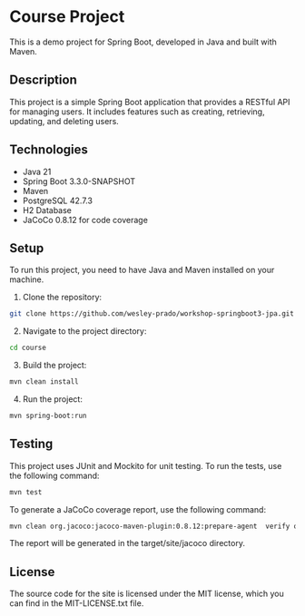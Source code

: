 # Course Project

This is a demo project for Spring Boot, developed in Java and built with Maven.

## Description

This project is a simple Spring Boot application that provides a RESTful API for managing users. It
includes features such as creating, retrieving, updating, and deleting users.

## Technologies

- Java 21
- Spring Boot 3.3.0-SNAPSHOT
- Maven
- PostgreSQL 42.7.3
- H2 Database
- JaCoCo 0.8.12 for code coverage

## Setup

To run this project, you need to have Java and Maven installed on your machine.

1. Clone the repository:

```bash
git clone https://github.com/wesley-prado/workshop-springboot3-jpa.git
```

2. Navigate to the project directory:

```bash
cd course
```

3. Build the project:

```bash
mvn clean install
```

4. Run the project:

```bash
mvn spring-boot:run
```

## Testing

This project uses JUnit and Mockito for unit testing. To run the tests, use the following command:

```bash
mvn test
```

To generate a JaCoCo coverage report, use the following command:

```bash
mvn clean org.jacoco:jacoco-maven-plugin:0.8.12:prepare-agent  verify org.jacoco:jacoco-maven-plugin:0.8.12:report
```

The report will be generated in the target/site/jacoco directory.

## License

The source code for the site is licensed under the MIT license, which you can find in the
MIT-LICENSE.txt file.
